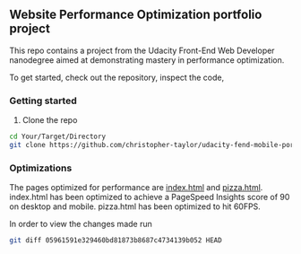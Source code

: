 ## Website Performance Optimization portfolio project

This repo contains a project from the Udacity Front-End Web Developer nanodegree aimed at demonstrating mastery in performance optimization.

To get started, check out the repository, inspect the code,

### Getting started
1. Clone the repo

```bash
cd Your/Target/Directory
git clone https://github.com/christopher-taylor/udacity-fend-mobile-portfolio
```

### Optimizations

The pages optimized for performance are [index.html](https://github.com/christopher-taylor/udacity-fend-mobile-portfolio/blob/master/src/index.html) and [pizza.html](pizza.html). index.html has been optimized to achieve a PageSpeed Insights score of 90 on desktop and mobile. pizza.html has been optimized to hit 60FPS.

In order to view the changes made run
```bash
git diff 05961591e329460bd81873b8687c4734139b052 HEAD
```
